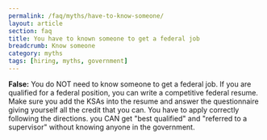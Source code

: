 ```yaml
---
permalink: /faq/myths/have-to-know-someone/
layout: article
section: faq
title: You have to known someone to get a federal job
breadcrumb: Know someone
category: myths
tags: [hiring, myths, government]
---
```


<strong>False:</strong> You do NOT need to know someone to get a federal job. If you are qualified for a federal position, you can write a competitive federal resume. Make sure you add the KSAs into the resume and answer the questionnaire giving yourself all the credit that you can. You have to apply correctly following the directions. you CAN get "best qualified" and "referred to a supervisor" without knowing anyone in the government.